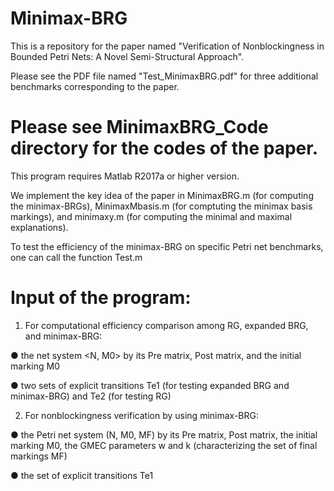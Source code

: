 # Minimax-BRG

This is a repository for the paper named "Verification of Nonblockingness in Bounded Petri Nets: A Novel Semi-Structural Approach".

Please see the PDF file named "Test_MinimaxBRG.pdf" for three additional benchmarks corresponding to the paper.

# Please see MinimaxBRG_Code directory for the codes of the paper.

This program requires Matlab R2017a or higher version.

We implement the key idea of the paper in MinimaxBRG.m (for computing the minimax-BRGs), MinimaxMbasis.m (for comptuting the minimax basis markings), and minimaxy.m (for computing the minimal and maximal explanations).

To test the efficiency of the minimax-BRG on specific Petri net benchmarks, one can call the function Test.m

# Input of the program:

1. For computational efficiency comparison among RG, expanded BRG, and minimax-BRG:

● the net system <N, M0> by its Pre matrix, Post matrix, and the initial marking M0

● two sets of explicit transitions Te1 (for testing expanded BRG and minimax-BRG) and Te2 (for testing RG)


2. For nonblockingness verification by using minimax-BRG:

● the Petri net system (N, M0, MF) by its Pre matrix, Post matrix, the initial marking M0, the GMEC parameters w and k (characterizing the set of final markings MF)

● the set of explicit transitions Te1
